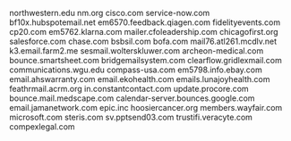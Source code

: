 northwestern.edu
nm.org
cisco.com
service-now.com
bf10x.hubspotemail.net
em6570.feedback.qiagen.com
fidelityevents.com
cp20.com
em5762.klarna.com
mailer.cfoleadership.com
chicagofirst.org
salesforce.com
chase.com
bsbsil.com
bofa.com
mail76.atl261.mcdlv.net
k3.email.farm2.me
sesmail.wolterskluwer.com
archeon-medical.com
bounce.smartsheet.com
bridgemailsystem.com
clearflow.gridlexmail.com
communications.wgu.edu
compass-usa.com
em5798.info.ebay.com
email.ahswarranty.com
email.ekohealth.com
emails.lunajoyhealth.com
feathrmail.acrm.org
in.constantcontact.com
update.procore.com
bounce.mail.medscape.com
calendar-server.bounces.google.com
email.jamanetwork.com
epic.inc
hoosiercancer.org
members.wayfair.com
microsoft.com
steris.com
sv.pptsend03.com
trustifi.veracyte.com
compexlegal.com
